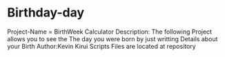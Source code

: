 # Birthday-day
Project-Name = BirthWeek Calculator
Description:
      The following Project allows you to see the The day you were born by just writting Details about your Birth
Author:Kevin Kirui
Scripts Files are located at repository 
